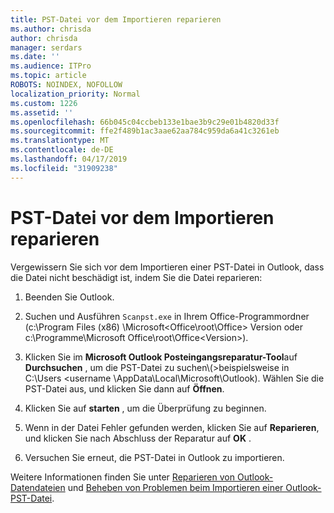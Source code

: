 ```yaml
---
title: PST-Datei vor dem Importieren reparieren
ms.author: chrisda
author: chrisda
manager: serdars
ms.date: ''
ms.audience: ITPro
ms.topic: article
ROBOTS: NOINDEX, NOFOLLOW
localization_priority: Normal
ms.custom: 1226
ms.assetid: ''
ms.openlocfilehash: 66b045c04ccbeb133e1bae3b9c29e01b4820d33f
ms.sourcegitcommit: ffe2f489b1ac3aae62aa784c959da6a41c3261eb
ms.translationtype: MT
ms.contentlocale: de-DE
ms.lasthandoff: 04/17/2019
ms.locfileid: "31909238"
---
```

# <a name="repair-pst-file-before-importing"></a>PST-Datei vor dem Importieren reparieren

Vergewissern Sie sich vor dem Importieren einer PST-Datei in Outlook, dass die Datei nicht beschädigt ist, indem Sie die Datei reparieren:

1. Beenden Sie Outlook.

2. Suchen und Ausführen `Scanpst.exe` in Ihrem Office-Programmordner (c:\Program Files (x86) \Microsoft\<Office\root\Office\> Version oder c:\Programme\Microsoft Office\root\Office\<Version\>).

3. Klicken Sie im **Microsoft Outlook Posteingangsreparatur-Tool**auf **Durchsuchen** , um die PST-Datei zu suchen\\(\>beispielsweise in C:\Users <username \AppData\Local\Microsoft\Outlook). Wählen Sie die PST-Datei aus, und klicken Sie dann auf **Öffnen**.

4. Klicken Sie auf **starten** , um die Überprüfung zu beginnen.

5. Wenn in der Datei Fehler gefunden werden, klicken Sie auf **Reparieren**, und klicken Sie nach Abschluss der Reparatur auf **OK** .

6. Versuchen Sie erneut, die PST-Datei in Outlook zu importieren.

Weitere Informationen finden Sie unter [Reparieren von Outlook-Datendateien](https://support.office.com/article/25663bc3-11ec-4412-86c4-60458afc5253) und [Beheben von Problemen beim Importieren einer Outlook-PST-Datei](https://support.office.com/article/2d2e50dc-5c36-4ab2-ab50-f1be733b3d6e).
